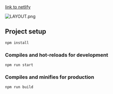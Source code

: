 [link to netlify](https://infallible-minsky-540b0e.netlify.com/)

![LAYOUT.png](https://raw.githubusercontent.com/greenmoon1558/html-project1/master/pantomax_lp_new.psd.png)

## Project setup
```
npm install
```

### Compiles and hot-reloads for development
```
npm run start
```

### Compiles and minifies for production
```
npm run build
```
